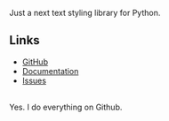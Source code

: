 Just a next text styling library for Python.
## Links
- [GitHub](https://github.com/IvulkaCZ/Stylys)
- [Documentation](https://github.com/IvulkaCZ/Stylys/wiki)
- [Issues](https://github.com/IvulkaCZ/Stylys/issues)
<br>
Yes. I do everything on Github.